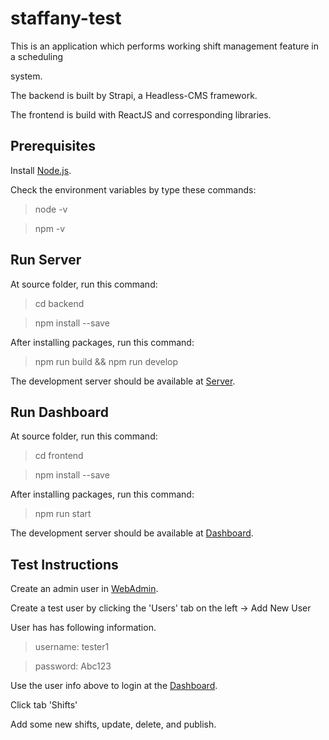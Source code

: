 # staffany-test

This is an application which performs working shift management feature in a scheduling

system.

The backend is built by Strapi, a Headless-CMS framework.

The frontend is build with ReactJS and corresponding libraries.

## Prerequisites

Install [Node.js](https://nodejs.org).

Check the environment variables by type these commands:

> node -v

> npm -v

## Run Server

At source folder, run this command:

> cd backend

> npm install --save

After installing packages, run this command:

> npm run build && npm run develop

The development server should be available at [Server](http://localhost:1337/).

## Run Dashboard

At source folder, run this command:

> cd frontend

> npm install --save

After installing packages, run this command:

> npm run start

The development server should be available at [Dashboard](http://localhost:3000/).

## Test Instructions

Create an admin user in [WebAdmin](http://localhost:1337/admin).

Create a test user by clicking the 'Users' tab on the left -> Add New User

User has has following information.

> username: tester1

> password: Abc123

Use the user info above to login at the [Dashboard](http://localhost:3000/).

Click tab 'Shifts'

Add some new shifts, update, delete, and publish.

